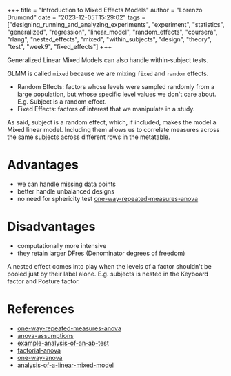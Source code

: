 +++
title = "Introduction to Mixed Effects Models"
author = "Lorenzo Drumond"
date = "2023-12-05T15:29:02"
tags = ["designing_running_and_analyzing_experiments",  "experiment",  "statistics",  "generalized",  "regression",  "linear_model",  "random_effects",  "coursera",  "rlang",  "nested_effects",  "mixed",  "within_subjects",  "design",  "theory",  "test",  "week9",  "fixed_effects"]
+++


Generalized Linear Mixed Models can also handle within-subject tests.

GLMM is called `mixed` because we are mixing `fixed` and `random` effects.

- Random Effects: factors whose levels were sampled randomly from a large population, but whose specific level values we don't care about. E.g. Subject is a random effect.
- Fixed Effects: factors of interest that we manipulate in a study.

As said, subject is a random effect, which, if included, makes the model a
Mixed linear model. Including them allows us to correlate measures across the
same subjects across different rows in the metatable.

# Advantages
- we can handle missing data points
- better handle unbalanced designs
- no need for sphericity test [one-way-repeated-measures-anova](/wiki/one-way-repeated-measures-anova/)

# Disadvantages
- computationally more intensive
- they retain larger DFres (Denominator degrees of freedom)


A nested effect comes into play when the levels of a factor shouldn't be pooled just by their label alone.
E.g. subjects is nested in the Keyboard factor and Posture factor.

# References
- [one-way-repeated-measures-anova](/wiki/one-way-repeated-measures-anova/)
- [anova-assumptions](/wiki/anova-assumptions/)
- [example-analysis-of-an-ab-test](/wiki/example-analysis-of-an-ab-test/)
- [factorial-anova](/wiki/factorial-anova/)
- [one-way-anova](/wiki/one-way-anova/)
- [analysis-of-a-linear-mixed-model](/wiki/analysis-of-a-linear-mixed-model/)
